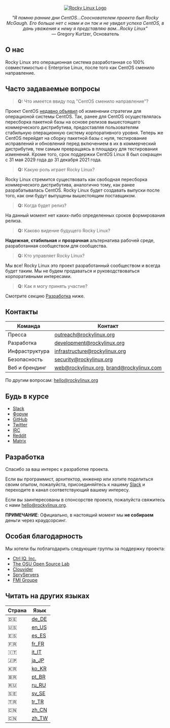 <p align="center">
<a href="https://rockylinux.org/">
<img src="https://media.githubusercontent.com/media/rocky-linux/branding/main/logo-text-light%402x.png" alt="Rocky Linux Logo">
</a>
</p>

<p align="center">
<i>"Я помню ранние дни CentOS...Сооснователем проекта был Rocky McGaugh. Его больше нет с нами и он так и не увидел успеха CentOS, в дань уважения к нему я представляю вам...Rocky Linux"</i><br>
— Gregory Kurtzer, Основатель
</p>

## О нас

Rocky Linux это операционная система разработанная со 100% совместимостью с Enterprise Linux, после того как CentOS сменило направление.

## Часто задаваемые вопросы

> **Q:** Что имеется ввиду под "CentOS сменило направление"?

Проект CentOS [недавно объявил](https://blog.centos.org/2020/12/future-is-centos-stream/) об изменении стратегии для операционой системы CentOS. 
Так, ранее для CentOS осуществлялась пересборка пакетной базы на основе релизов вышестоящего коммерческого дистрибутива, предоставляя пользователям стабильную операционную систему корпоративного уровня. Теперь же CentOS перейдет на сборку пакетной базы с нуля, тестирование исправлений и обновлений перед включением в их в коммерческий дистрибутив, тем самым превращаясь в площадку для тестирования изменений. 
Кроме того, срок поддержки CentOS Linux 8 был сокращен с 31 мая 2029 года до 31 декабря 2021 года. 

> **Q:** Какую роль играет Rocky Linux? 

Rocky Linux стремится существовать как свободная пересборка коммерческого дистрибутива, аналогично тому, как ранее разрабатывалась CentOS. Rocky Linux будет создавать выпуски после того, как они будут выпущены вышестоящим поставщиком. 

> **Q:** Когда будет релиз?

На данный момент нет каких-либо определенных сроков формирования релиза.

> **Q:** Каково видение будущего Rocky Linux?

**Надежная**, **стабильная** и **прозрачная** альтернатива рабочей среде, разработанная сообществом для сообщества.

> **Q:** Кто управляет Rocky Linux?

Мы все! Rocky Linux это проект разработанный сообществом и всегда будет таким. Мы не будем продаваться и руководствоваться корпоративными интересами.

> **Q:** Как я могу принять участие?

Смотрите секцию [Разработка](#Разработка) ниже.

## Контакты

| Команда                       | Контакт                                   |
|-------------------------------|-------------------------------------------|
| Пресса                        | outreach@rockylinux.org                   |
| Разработка                    | development@rockylinux.org                |
| Инфраструктура                | infrastructure@rockylinux.org             |
| Безопасность                  | security@rockylinux.org                   |
| Веб и брендинг                | web@rockylinux.org, brand@rockylinux.com  |


По другим вопросам: hello@rockylinux.org

## Будь в курсе

* [Slack](https://join.slack.com/t/hpcng/shared_invite/zt-k29vv4ab-yj1ksbHK_ZkXYi6HGtTYfw)
* [Форум](https://forums.rockylinux.org/)
* [GitHub](https://github.com/rocky-linux/)
* [Twitter](https://twitter.com/rocky_linux)
* [IRC](https://webchat.freenode.net/?channels=rockylinux)
* [Reddit](https://www.reddit.com/r/RockyLinux)
* [Matrix](https://matrix.to/#/+rockylinux:matrix.org)

## Разработка

Спасибо за ваш интерес к разработке проекта.

Если вы программист, архитектор, инженер или хотите поделиться своим опытом, пожалуйста, присоединяйтесь к нашему [Slack](https://join.slack.com/t/hpcng/shared_invite/zt-k29vv4ab-yj1ksbHK_ZkXYi6HGtTYfw) и переходите в канал соответствующий вашему интересу.

Если вы заинтересованы в спонсорстве проекта, пожалуйста свяжитесь с нами hello@rockylinux.org.

**ПРИМЕЧАНИЕ**: Официально, в настоящий момент мы **не собираем** деньги через краудсорсинг.

## Особая благодарность

Мы хотели бы поблагодарить следующие группы за поддержку проекта:
* [Ctrl IQ, Inc.](https://www.ctrl-cmd.com)
* [The OSU Open Source Lab](https://osuosl.org/)
* [Clouvider](https://www.clouvider.co.uk/)
* [SpryServers](https://www.spryservers.net/)
* [FMI Groupe](https://www.fmi.fr/)

## Читать на других языках

| Страна | Язык |
| --------|--------|
:de:  | [de_DE](/locales/README.de_DE.md)
:us: | [en_US](/locales/README.en_US.md)
:es: | [es_ES](/locales/README.es_ES.md)
:fr: | [fr_FR](/locales/README.fr_FR.md)
:it: | [it_IT](/locales/README.it_IT.md)
:jp: | [ja_JP](/locales/README.ja_JP.md)
:kr: | [ko_KR](/locales/README.ko_KR.md)
:brazil: | [pt_BR](/locales/README.pt_BR.md) 
:ru: | [ru_RU](/locales/README.ru_RU.md)
:sweden: | [sv_SE](/locales/README.sv_SE.md)
:tr: | [tr_TR](/locales/README.tr_TR.md)
:cn: | [zh_CN](/locales/README.zh_CN.md)
:cn: | [zh_TW](/locales/README.zh_TW.md)